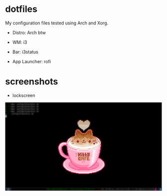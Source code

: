 # dotfiles

My configuration files tested using Arch and Xorg.

- Distro: Arch btw

- WM: i3

- Bar: i3status

- App Launcher: rofi

# screenshots
- lockscreen
<img src="https://github.com/ropoko/dotfiles/blob/main/screenshots/lockscreen.png" width="800">
